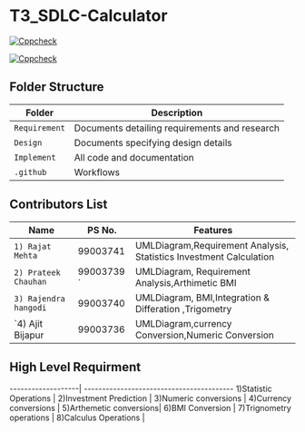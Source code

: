 # T3_SDLC-Calculator
[![Cppcheck](https://github.com/99003741/T3_SDLC-Calculator/actions/workflows/cppcheck.yml/badge.svg)](https://github.com/99003741/T3_SDLC-Calculator/actions/workflows/cppcheck.yml)

[![Cppcheck](https://github.com/99003741/T3_SDLC-Calculator/actions/workflows/cppcheck.yml/badge.svg)](https://github.com/99003741/T3_SDLC-Calculator/actions/workflows/cppcheck.yml)


## Folder Structure
Folder             | Description
-------------------| -----------------------------------------
`Requirement`      | Documents detailing requirements and research
`Design`           | Documents specifying design details
`Implement`        | All code and documentation
`.github`          | Workflows 

## Contributors List

Name                             |   PS No.  |    Features    |       
---------------------------------|-----------|----------------|
`1) Rajat Mehta`                 | 99003741  | UMLDiagram,Requirement Analysis, Statistics Investment Calculation|    
`2) Prateek Chauhan`             | 99003739 `| UMLDiagram, Requirement Analysis,Arthimetic BMI|  
`3) Rajendra hangodi     `       | 99003740  | UMLDiagram, BMI,Integration & Differation ,Trigometry|        
`4) Ajit Bijapur                 | 99003736  | UMLDiagram,currency Conversion,Numeric Conversion|          

## High Level Requirment 
-------------------| -----------------------------------------
1)Statistic Operations |
2)Investment Prediction |
3)Numeric conversions  |
4)Currency conversions |
5)Arthemetic conversions|
6)BMI Conversion |
7)Trignometry operations |
8)Calculus Operations |


